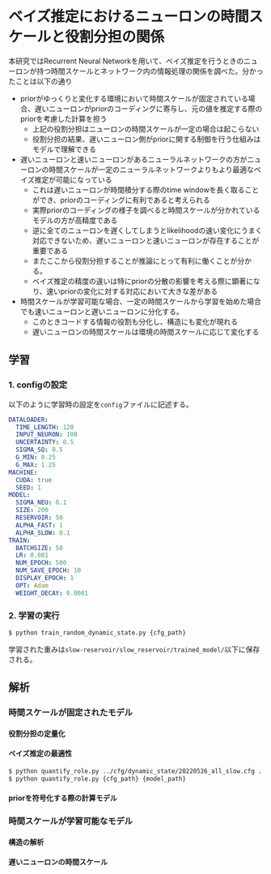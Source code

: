 # ベイズ推定におけるニューロンの時間スケールと役割分担の関係
本研究ではRecurrent Neural Networkを用いて、ベイズ推定を行うときのニューロンが持つ時間スケールとネットワーク内の情報処理の関係を調べた。分かったことは以下の通り
- priorがゆっくりと変化する環境において時間スケールが固定されている場合、遅いニューロンがpriorのコーディングに寄与し、元の値を推定する際のpriorを考慮した計算を担う
    - 上記の役割分担はニューロンの時間スケールが一定の場合は起こらない
    - 役割分担の結果、遅いニューロン側がpriorに関する制御を行う仕組みはモデルで理解できる
- 遅いニューロンと速いニューロンがあるニューラルネットワークの方がニューロンの時間スケールが一定のニューラルネットワークよりもより最適なベイズ推定が可能になっている
    - これは遅いニューロンが時間積分する際のtime windowを長く取ることができ、priorのコーディングに有利であると考えられる
    - 実際priorのコーディングの様子を調べると時間スケールが分かれているモデルの方が高精度である
    - 逆に全てのニューロンを遅くしてしまうとlikelihoodの速い変化にうまく対応できないため、遅いニューロンと速いニューロンが存在することが重要である
    - またここから役割分担することが推論にとって有利に働くことが分かる。
    - ベイズ推定の精度の違いは特にpriorの分散の影響を考える際に顕著になり、速いpriorの変化に対する対応において大きな差がある
- 時間スケールが学習可能な場合、一定の時間スケールから学習を始めた場合でも速いニューロンと遅いニューロンに分化する。
    - このときコードする情報の役割も分化し、構造にも変化が現れる
    - 遅いニューロンの時間スケールは環境の時間スケールに応じて変化する

## 学習
### 1. configの設定
以下のように学習時の設定を`config`ファイルに記述する。

```yaml
DATALOADER:
  TIME_LENGTH: 120
  INPUT_NEURON: 100
  UNCERTAINTY: 0.5
  SIGMA_SQ: 0.5
  G_MIN: 0.25
  G_MAX: 1.25
MACHINE:
  CUDA: true
  SEED: 1
MODEL:
  SIGMA_NEU: 0.1
  SIZE: 200
  RESERVOIR: 50
  ALPHA_FAST: 1
  ALPHA_SLOW: 0.1
TRAIN:
  BATCHSIZE: 50
  LR: 0.001
  NUM_EPOCH: 500
  NUM_SAVE_EPOCH: 10
  DISPLAY_EPOCH: 1
  OPT: Adam
  WEIGHT_DECAY: 0.0001
```

### 2. 学習の実行
```bash
$ python train_random_dynamic_state.py {cfg_path}
```

学習された重みは`slow-reservoir/slow_reservoir/trained_model/`以下に保存される。

## 解析
### 時間スケールが固定されたモデル
#### 役割分担の定量化

#### ベイズ推定の最適性
```bash
$ python quantify_role.py ../cfg/dynamic_state/20220526_all_slow.cfg ../trained_model/dynamic_state_random/20220526_all_slow/epoch_500.pth
$ python quantify_role.py {cfg_path} {model_path}
```

#### priorを符号化する際の計算モデル

### 時間スケールが学習可能なモデル
#### 構造の解析

#### 遅いニューロンの時間スケール